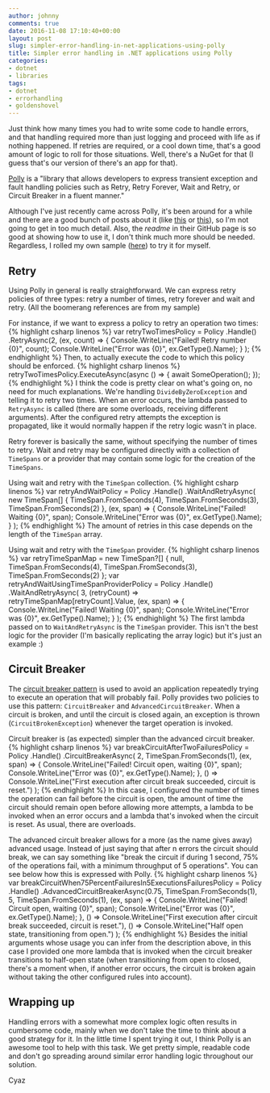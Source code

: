 ```yaml
---
author: johnny
comments: true
date: 2016-11-08 17:10:40+00:00
layout: post
slug: simpler-error-handling-in-net-applications-using-polly
title: Simpler error handling in .NET applications using Polly
categories:
- dotnet
- libraries
tags:
- dotnet
- errorhandling
- goldenshovel
---
```


Just think how many times you had to write some code to handle errors, and that handling required more than just logging and proceed with life as if nothing happened. If retries are required, or a cool down time, that's a good amount of logic to roll for those situations. Well, there's a NuGet for that (I guess that's our version of there's an app for that).

[Polly](https://github.com/App-vNext/Polly) is a "library that allows developers to express transient exception and fault handling policies such as Retry, Retry Forever, Wait and Retry, or Circuit Breaker in a fluent manner."

Although I've just recently came across Polly, it's been around for a while and there are a good bunch of posts about it (like [this](http://www.hanselman.com/blog/NuGetPackageOfTheWeekPollyWannaFluentlyExpressTransientExceptionHandlingPoliciesInNET.aspx) or [this](http://www.lybecker.com/blog/2013/08/07/automatic-retry-and-circuit-breaker-made-easy/)), so I'm not going to get in too much detail. Also, the _readme_ in their GitHub page is so good at showing how to use it, I don't think much more should be needed. Regardless, I rolled my own sample ([here](https://github.com/joaofbantunes/PollySample)) to try it for myself.



## Retry


Using Polly in general is really straightforward. We can express retry policies of three types: retry a number of times, retry forever and wait and retry.
(All the boomerang references are from my sample)

For instance, if we want to express a policy to retry an operation two times:
{% highlight csharp linenos %}
var retryTwoTimesPolicy = 
	Policy
		.Handle<DivideByZeroException>()
		.RetryAsync(2, (ex, count) =>
		{
		 Console.WriteLine("Failed! Retry number {0}", count);
		 Console.WriteLine("Error was {0}", ex.GetType().Name);
		}
		);
{% endhighlight %}
Then, to actually execute the code to which this policy should be enforced.
{% highlight csharp linenos %}
retryTwoTimesPolicy.ExecuteAsync(async () =>
                {
                    await SomeOperation();
                });
{% endhighlight %}
I think the code is pretty clear on what's going on, no need for much explanations. We're handling `DivideByZeroException` and telling it to retry two times. When an error occurs, the lambda passed to `RetryAsync` is called (there are some overloads, receiving different arguments). After the configured retry attempts the exception is propagated, like it would normally happen if the retry logic wasn't in place.

Retry forever is basically the same, without specifying the number of times to retry. Wait and retry may be configured directly with a collection of `TimeSpans` or a provider that may contain some logic for the creation of the `TimeSpans`.

Using wait and retry with the `TimeSpan` collection.
{% highlight csharp linenos %}
var retryAndWaitPolicy = Policy
               .Handle<DivideByZeroException>()
               .WaitAndRetryAsync(
                   new TimeSpan[] { TimeSpan.FromSeconds(4), TimeSpan.FromSeconds(3), TimeSpan.FromSeconds(2) },
                   (ex, span) =>
                   {
                       Console.WriteLine("Failed! Waiting {0}", span);
                       Console.WriteLine("Error was {0}", ex.GetType().Name);
                   }
               );
{% endhighlight %}
The amount of retries in this case depends on the length of the `TimeSpan` array.

Using wait and retry with the `TimeSpan` provider.
{% highlight csharp linenos %}
var retryTimeSpanMap = new TimeSpan?[] { null, TimeSpan.FromSeconds(4), TimeSpan.FromSeconds(3), TimeSpan.FromSeconds(2) };
            var retryAndWaitUsingTimeSpanProviderPolicy = Policy
               .Handle<DivideByZeroException>()
               .WaitAndRetryAsync(
                   3,
                   (retryCount) => retryTimeSpanMap[retryCount].Value,
                   (ex, span) =>
                   {
                       Console.WriteLine("Failed! Waiting {0}", span);
                       Console.WriteLine("Error was {0}", ex.GetType().Name);
                   }
               );
{% endhighlight %}
The first lambda passed on to `WaitAndRetryAsync` is the `TimeSpan` provider. This isn't the best logic for the provider (I'm basically replicating the array logic) but it's just an example :)


## Circuit Breaker


The [circuit breaker pattern](https://msdn.microsoft.com/en-us/library/dn589784.aspx) is used to avoid an application repeatedly trying to execute an operation that will probably fail.
Polly provides two policies to use this pattern: `CircuitBreaker` and `AdvancedCircuitBreaker`. When a circuit is broken, and until the circuit is closed again, an exception is thrown (`CircuitBrokenException`) whenever the target operation is invoked.

Circuit breaker is (as expected) simpler than the advanced circuit breaker. 
{% highlight csharp linenos %}
var breakCircuitAfterTwoFailuresPolicy = Policy
              .Handle<DivideByZeroException>()
              .CircuitBreakerAsync(
                   2,
                   TimeSpan.FromSeconds(1),
                    (ex, span) =>
                    {
                        Console.WriteLine("Failed! Circuit open, waiting {0}", span);
                        Console.WriteLine("Error was {0}", ex.GetType().Name);
                    },
                    () => Console.WriteLine("First execution after circuit break succeeded, circuit is reset.")
                   );
{% endhighlight %}
In this case, I configured the number of times the operation can fail before the circuit is open, the amount of time the circuit should remain open before allowing more attempts, a lambda to be invoked when an error occurs and a lambda that's invoked when the circuit is reset. As usual, there are overloads.

The advanced circuit breaker allows for a more (as the name gives away) advanced usage. Instead of just saying that after n errors the circuit should break, we can say something like "break the circuit if during 1 second, 75% of the operations fail, with a minimum throughput of 5 operations". You can see below how this is expressed with Polly.
{% highlight csharp linenos %}
var breakCircuitWhen75PercentFailuresIn5ExecutionsFailuresPolicy = Policy
                .Handle<DivideByZeroException>()
                .AdvancedCircuitBreakerAsync(0.75,
                    TimeSpan.FromSeconds(1),
                    5,
                    TimeSpan.FromSeconds(1),
                    (ex, span) =>
                    {
                        Console.WriteLine("Failed! Circuit open, waiting {0}", span);
                        Console.WriteLine("Error was {0}", ex.GetType().Name);
                    },
                    () => Console.WriteLine("First execution after circuit break succeeded, circuit is reset."),
                    () => Console.WriteLine("Half open state, transitioning from open.")
                   );
{% endhighlight %}
Besides the initial arguments whose usage you can infer from the description above, in this case I provided one more lambda that is invoked when the circuit breaker transitions to half-open state (when transitioning from open to closed, there's a moment when, if another error occurs, the circuit is broken again without taking the other configured rules into account).



## Wrapping up


Handling errors with a somewhat more complex logic often results in cumbersome code, mainly when we don't take the time to think about a good strategy for it. In the little time I spent trying it out, I think Polly is an awesome tool to help with this task. We get pretty simple, readable code and don't go spreading around similar error handling logic throughout our solution.

Cyaz
